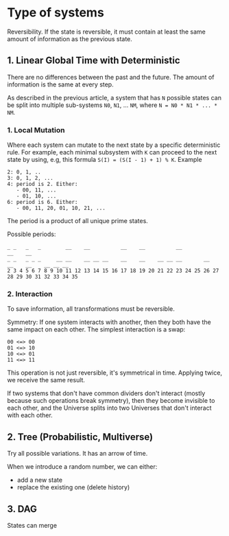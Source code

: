 # Type of systems

Reversibility. If the state is reversible, it must contain at least the same amount of information as the previous state.

## 1. Linear Global Time with Deterministic 

There are no differences between the past and the future. The amount of information is the same at every step.

As described in the previous article, a system that has `N` possible states can be split into multiple sub-systems `N0`, `N1`, ... `NM`, where `N = N0 * N1 * ... * NM`.  

### 1. Local Mutation

Where each system can mutate to the next state by a specific deterministic rule. For example, each minimal subsystem with `K` can proceed to the next state by using, e.g, this formula `S(I) = (S(I - 1) + 1) % K`. Example

```
2: 0, 1, ..
3: 0, 1, 2, ...
4: period is 2. Either:
   - 00, 11, ...
   - 01, 10, ...
6: period is 6. Either:
   - 00, 11, 20, 01, 10, 21, ...
```

The period is a product of all unique prime states.

Possible periods:

```
_ _   _   _        __    __          __    __          __                __    __       
_ _   _ _ _     __ __    __ __ __    __    __    __ __ __       __       __    __    __ __ __
2 3 4 5 6 7 8 9 10 11 12 13 14 15 16 17 18 19 20 21 22 23 24 25 26 27 28 29 30 31 32 33 34 35
```

### 2. Interaction

To save information, all transformations must be reversible.

Symmetry: If one system interacts with another, then they both have the same impact on each other. The simplest interaction is a swap:

```
00 <=> 00
01 <=> 10
10 <=> 01
11 <=> 11
```

This operation is not just reversible, it's symmetrical in time. Applying twice, we receive the same result. 

If two systems that don't have common dividers don't interact (mostly because such operations break symmetry), then they become invisible to each other, and the Universe splits into two Universes that don't interact with each other.

## 2. Tree (Probabilistic, Multiverse)

Try all possible variations. It has an arrow of time.

When we introduce a random number, we can either:

- add a new state
- replace the existing one (delete history)

## 3. DAG

States can merge
